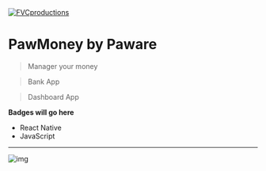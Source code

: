 <a href="https://www.linkedin.com/in/herbert-sousa-5449aa1b0/">
  <img src="https://media-exp1.licdn.com/dms/image/C4E03AQF2S38HC-jA8A/profile-displayphoto-shrink_200_200/0?e=1603324800&v=beta&t=eGgHbHzMMWT6uMbU-OqlFJEtf3guwFuLH6fvKFBqWiM" title="FVCproductions" alt="FVCproductions">
</a>

# PawMoney by Paware

> Manager your money

> Bank App

> Dashboard App

**Badges will go here**

- React Native
- JavaScript

---

![img](https://user-images.githubusercontent.com/63599156/90958445-f8334f80-e46a-11ea-828c-5691cd55663d.gif)
